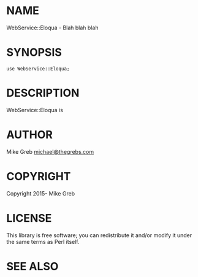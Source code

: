 # NAME

WebService::Eloqua - Blah blah blah

# SYNOPSIS

    use WebService::Eloqua;

# DESCRIPTION

WebService::Eloqua is

# AUTHOR

Mike Greb <michael@thegrebs.com>

# COPYRIGHT

Copyright 2015- Mike Greb

# LICENSE

This library is free software; you can redistribute it and/or modify
it under the same terms as Perl itself.

# SEE ALSO
